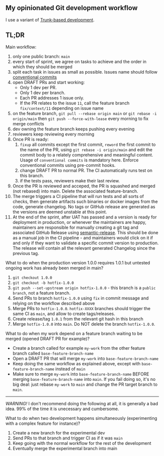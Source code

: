 ## My opinionated Git development workflow

I use a variant of [Trunk-based development](https://platform.deloitte.com.au/articles/semantic-versioning-with-conventional-commits).

## TL;DR

Main workflow:
1. only one public branch: `main`
1. every start of sprint, we agree on tasks to achieve and the order in which they should be merged
1. split each task in issues as small as possible. Issues name should follow [conventional commits](https://www.conventionalcommits.org/en/v1.0.0/)
1. open DRAFT PRs and start working: 
	- Only 1 dev per PR. 
	- Only 1 dev per branch. 
	- Each PR addresses 1 issue only. 
	- If the PR relates to the issue `11`, call the feature branch `fix/context/11` depending on issue name
1. on the feature branch, `git pull --rebase origin main` or `git rebase -i origin/main` then `git push --force-with-lease` every morning to fix merge conflicts
1. dev owning the feature branch keeps pushing every evening
1. reviewers keep reviewing every morning
1. Once PR is ready:
	1. `fixup` all commits except the first commit, `reword` the first commit to the name of the PR, using `git rebase -i origin/main` and edit the commit body to a relately comprehensive and meaningful content. Usage of `conventional commits` is mandatory here. Enforce conventional commits using pre-commit hooks.
	1. change DRAFT PR to normal PR. The CI automatically runs test on this branch.
	1. if the tests pass, reviewers make their last review.
1. Once the PR is reviewed and acceped, the PR is squashed and merged (not rebased) into main. Delete the associated feature-branch.
1. The merge triggers a CI pipeline that will run tests and all sorts of checks, then generate artifacts such binaries or docker images from the code, generate changelog. No tags or GitHub release are generated as the versions are deemed unstable at this point.
1. At the end of the sprint, after UAT has passed and a version is ready for deployment in production, or whenever the maintainers are happy, maintainers are responsible for manually creating a git tag and associated GitHub Release using [semantic-release](https://github.com/semantic-release/semantic-release). This should be done as a manual job in the CI pipeline - and maintainers would click on it if and only if they want to validate a specific commit version to production. The release will contain all the relevant generated Changelog since the previous tag.

What to do when the production version 1.0.0 requires 1.0.1 but untested ongoing work has already been merged in main?
1. `git checkout 1.0.0`
1. `git checkout -b hotfix-1.0.0`
1. `git push --set-upstream origin hotfix-1.0.0` - this branch is a `public branch`, not a feature branch.
1. Send PRs to branch `hotfix-1.0.0` using `fix` in commit message and relying on the workflow described above
1. Merge PRs to `hotfix-1.0.0`. `hotfix-XXXX` branches should trigger the same CI as `main`, and allow to create tags/releases.
1. Create release/tag `1.0.1` from the relevant git hash in this branch
1. Merge `hotfix-1.0.0` into `main`. Do NOT delete the branch `hotfix-1.0.0`.

What to do when my work depend on a feature branch waiting to be merged (opened DRAFT PR for example)?
- Create a branch called for example `my-work` from the other feature branch called `base-feature-branch-name`
- Open a DRAFT PR that will merge `my-work` into `base-feature-branch-name`
- Keep doing the same workflow as explained above, except with `base-feature-branch-name` instead of `main`
- Make sure to merge `my-work` into `base-feature-branch-name` BEFORE merging `base-feature-branch-name` into `main`. If you fail doing so, it's no big deal: just rebase `my-work` to `main` and change the PR target branch to `main`.

---

_WARNING!_ I don't recommend doing the following at all, it is generally a bad idea. 99% of the time it is unecessary and cumbersome.

What to do when two development happens simultaneously (experimenting with a complex feature for instance)?
1. Create a new branch for the experimental dev
1. Send PRs to that branch and trigger CI as if it was `main`
1. Keep going with the normal workflow for the rest of the development
1. Eventually merge the experimental branch into main


